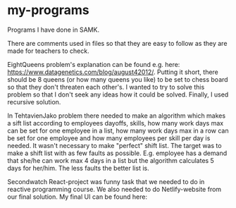 # my-programs
Programs I have done in SAMK.

There are comments used in files so that they are easy to follow as they are made for teachers to check.


EightQueens problem's explanation can be found e.g. here: https://www.datagenetics.com/blog/august42012/.
Putting it short, there should be 8 queens (or how many queens you like) to be set to chess board so that they don't threaten each other's. I wanted to try to solve this problem so that I don't seek any ideas how it could be solved. Finally, I used recursive solution.

In TehtavienJako problem there needed to make an algorithm which makes a sift list according to employees dayoffs, skills, how many work days max can be set for one employee in a list, how many work days max in a row can be set for one employee and how many employees per skill per day is needed. It wasn't necessary to make "perfect" shift list. The target was to make a shift list with as few faults as possible. E.g. employee has a demand that she/he can work max 4 days in a list but the algorithm calculates 5 days for her/him. The less faults the better list is.

Secondwatch React-project was funny task that we needed to do in reactive programming course. We also needed to do Netlify-website from our final solution. My final UI can be found here: 
